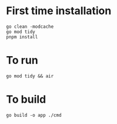 # First time installation

```
go clean -modcache
go mod tidy
pnpm install
```

# To run

`go mod tidy && air`

# To build

`go build -o app ./cmd`
